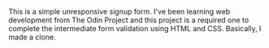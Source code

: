 This is a simple unresponsive signup form. I've been learning web development from The Odin Project and this project is a required one to complete the intermediate form validation using HTML and CSS. Basically, I made a clone.
